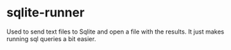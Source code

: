 # sqlite-runner
Used to send text files to Sqlite and open a file with the results. It just makes running sql queries a bit easier.
